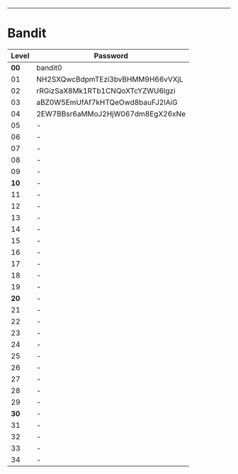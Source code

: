
---
# Bandit

| **Level** | **Password**                          |
|-------|-----------------------------------|
|  **00**   | bandit0                           |
|  01   | NH2SXQwcBdpmTEzi3bvBHMM9H66vVXjL  |
|  02   | rRGizSaX8Mk1RTb1CNQoXTcYZWU6lgzi  |
|  03   | aBZ0W5EmUfAf7kHTQeOwd8bauFJ2lAiG  |
|  04   | 2EW7BBsr6aMMoJ2HjW067dm8EgX26xNe  |
|  05   | - |
|  06   | - |
|  07   | - |
|  08   | - |
|  09   | - |
|  **10**   | - |
|  11   | - |
|  12   | - |
|  13   | - |
|  14   | - |
|  15   | - |
|  16   | - |
|  17   | - |
|  18   | - |
|  19   | - |
|  **20**   | - |
|  21   | - |
|  22   | - |
|  23   | - |
|  24   | - |
|  25   | - |
|  26   | - |
|  27   | - |
|  28   | - |
|  29   | - |
|  **30**   | - |
|  31   | - |
|  32   | - |
|  33   | - |
|  34   | - |
